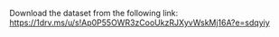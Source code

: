 Download the dataset from the following link: https://1drv.ms/u/s!Ap0P55OWR3zCooUkzRJXyvWskMj16A?e=sdqyiy
